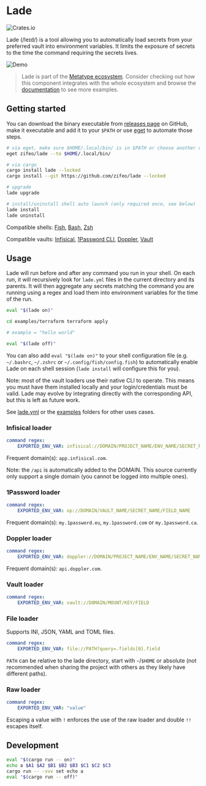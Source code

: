 # Lade

![Crates.io](https://img.shields.io/crates/v/lade)

Lade (/leɪd/) is a tool allowing you to automatically load secrets from your
preferred vault into environment variables. It limits the exposure of secrets to
the time the command requiring the secrets lives.

![Demo](./examples/demo.gif)

> Lade is part of the
> [Metatype ecosystem](https://github.com/metatypedev/metatype). Consider
> checking out how this component integrates with the whole ecosystem and browse
> the
> [documentation](https://metatype.dev?utm_source=github&utm_medium=readme&utm_campaign=lade)
> to see more examples.

## Getting started

You can download the binary executable from
[releases page](https://github.com/zifeo/lade/releases/) on GitHub, make it
executable and add it to your `$PATH` or use
[eget](https://github.com/zyedidia/eget) to automate those steps.

```bash
# via eget, make sure $HOME/.local/bin/ is in $PATH or choose another directory
eget zifeo/lade --to $HOME/.local/bin/

# via cargo
cargo install lade --locked 
cargo install --git https://github.com/zifeo/lade --locked

# upgrade
lade upgrade

# install/uninstall shell auto launch (only required once, see below)
lade install
lade uninstall
```

Compatible shells: [Fish](https://fishshell.com),
[Bash](https://www.gnu.org/software/bash/), [Zsh](https://zsh.sourceforge.io)

Compatible vaults: [Infisical](https://infisical.com),
[1Password CLI](https://1password.com/downloads/command-line/),
[Doppler](https://www.doppler.com), [Vault](https://github.com/hashicorp/vault)

## Usage

Lade will run before and after any command you run in your shell. On each run,
it will recursively look for `lade.yml` files in the current directory and its
parents. It will then aggregate any secrets matching the command you are running
using a regex and load them into environment variables for the time of the run.

```bash
eval "$(lade on)"

cd examples/terraform terraform apply

# example = "hello world"

eval "$(lade off)"
```

You can also add `eval "$(lade on)"` to your shell configuration file (e.g.
`~/.bashrc`, `~/.zshrc` or `~/.config/fish/config.fish`) to automatically enable
Lade on each shell session (`lade install` will configure this for you).

Note: most of the vault loaders use their native CLI to operate. This means you
must have them installed locally and your login/credentials must be valid. Lade
may evolve by integrating directly with the corresponding API, but this is left
as future work.

See [lade.yml](lade.yml) or the [examples](./examples) folders for other uses
cases.

### Infisical loader

```yaml
command regex:
    EXPORTED_ENV_VAR: infisical://DOMAIN/PROJECT_NAME/ENV_NAME/SECRET_NAME
```

Frequent domain(s): `app.infisical.com`.

Note: the `/api` is automatically added to the DOMAIN. This source currently
only support a single domain (you cannot be logged into multiple ones).

### 1Password loader

```yaml
command regex:
    EXPORTED_ENV_VAR: op://DOMAIN/VAULT_NAME/SECRET_NAME/FIELD_NAME
```

Frequent domain(s): `my.1password.eu`, `my.1password.com` or `my.1password.ca`.

### Doppler loader

```yaml
command regex:
    EXPORTED_ENV_VAR: doppler://DOMAIN/PROJECT_NAME/ENV_NAME/SECRET_NAME
```

Frequent domain(s): `api.doppler.com`.

### Vault loader

```yaml
command regex:
    EXPORTED_ENV_VAR: vault://DOMAIN/MOUNT/KEY/FIELD
```

### File loader

Supports INI, JSON, YAML and TOML files.

```yaml
command regex:
    EXPORTED_ENV_VAR: file://PATH?query=.fields[0].field
```

`PATH` can be relative to the lade directory, start with `~`/`$HOME` or absolute
(not recommended when sharing the project with others as they likely have
different paths).

### Raw loader

```yaml
command regex:
    EXPORTED_ENV_VAR: "value"
```

Escaping a value with `!` enforces the use of the raw loader and double `!!`
escapes itself.

## Development

```bash
eval "$(cargo run -- on)"
echo a $A1 $A2 $B1 $B2 $B3 $C1 $C2 $C3
cargo run -- -vvv set echo a
eval "$(cargo run -- off)"
```
